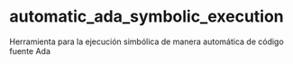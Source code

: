 # automatic_ada_symbolic_execution
Herramienta para la ejecución simbólica de manera automática de código fuente Ada
